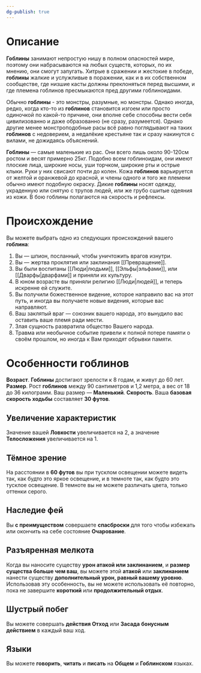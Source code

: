 ```yaml
---
dg-publish: true
---
```

# Описание

**Гоблины** занимают непростую нишу в полном опасностей мире, поэтому они набрасываются на любых существ, которых, по их мнению, они смогут запугать. Хитрые в сражении и жестокие в победе, **гоблины** жалкие и услужливые в поражении, как и в их собственном сообществе, где низшие касты должны преклоняться перед высшими, и где племена гоблинов пресмыкаются пред другими гоблиноидами.

Обычно **гоблины** - это монстры, разумные, но монстры. Однако иногда, редко, когда кто-то из **гоблинов** становится изгоем или просто одиночкой по какой-то причине, они вполне себе способны вести себя цивилизованно и даже образованно (не сразу, разумеется). Однако другие менее монстроподобные расы всё равно поглядывают на таких **гоблинов** с недоверием, а недалёкие крестьяне так и сразу накинутся с вилами, не дожидаясь объяснений.

**Гоблины** — самые маленькие из рас. Они всего лишь около 90-120см ростом и весят примерно 25кг. Подобно всем гоблиноидам, они имеют плоские лица, широкие носы, уши торчком, широкие рты и острые клыки. Руки у них свисают почти до колен. Кожа **гоблинов** варьируется от желтой и оранжевой до красной, и члены одного и того же племени обычно имеют подобную окраску. Дикие **гоблины** носят одежду, украденную или снятую с трупов людей, или же грубо сшитые одеяния из кожи. В бою гоблины полагаются на скорость и рефлексы.

# Происхождение

Вы можете выбрать одно из следующих происхождений вашего **гоблина**:

1. Вы — шпион, посланный, чтобы уничтожить врагов изнутри.
2. Вы — жертва проклятия или заклинания [[Превращение]].
3. Вы были воспитаны [[Люди|людьми]], [[Эльфы|эльфами]], или [[Дварфы|дварфами]] и приняли их культуру.
4. В юном возрасте вы приняли религию [[Люди|людей]], и теперь искренне ей служите.
5. Вы получили божественное видение, которое направило вас на этот путь, и иногда вы получаете новые видения, которые вас направляют.
6. Ваш заклятый враг — союзник вашего народа, это вынудило вас оставить ваше племя ради мести.
7. Злая сущность развратила общество Вашего народа.
8. Травма или необычное событие привели к полной потере памяти о своём прошлом, но иногда к Вам приходят обрывки памяти.

# Особенности гоблинов

**Возраст**. **Гоблины** достигают зрелости к 8 годам, и живут до 60 лет.
**Размер**. Рост **гоблинов** между 90 сантиметров и 1,2 метра, а вес от 18 до 36 килограмм. Ваш размер — **Маленький**.
**Скорость**. Ваша **базовая скорость ходьбы** составляет **30 футов**.

## Увеличение характеристик

Значение вашей **Ловкости** увеличивается на 2, а значение **Телосложения** увеличивается на 1.

## Тёмное зрение

На расстоянии в **60 футов** вы при тусклом освещении можете видеть так, как будто это яркое освещение, и в темноте так, как будто это тусклое освещение. В темноте вы не можете различать цвета, только оттенки серого.

## Наследие фей

Вы **с преимуществом** совершаете **спасброски** для того чтобы избежать или окончить на себе состояние **Очарование**.

## Разъяренная мелкота

Когда вы наносите существу **урон атакой или заклинанием**, и **размер существа больше чем ваш**, вы можете этой **атакой** или **заклинанием** нанести существу **дополнительный урон, равный вашему уровню**. Использовав эту особенность, вы не можете использовать её повторно, пока не завершите **короткий** или **продолжительный отдых**.

## Шустрый побег

Вы можете совершать **действия Отход** или **Засада** **бонусным действием** в каждый ваш ход.

## Языки

Вы можете **говорить**, **читать** и **писать** на **Общем** и **Гоблинском** языках.